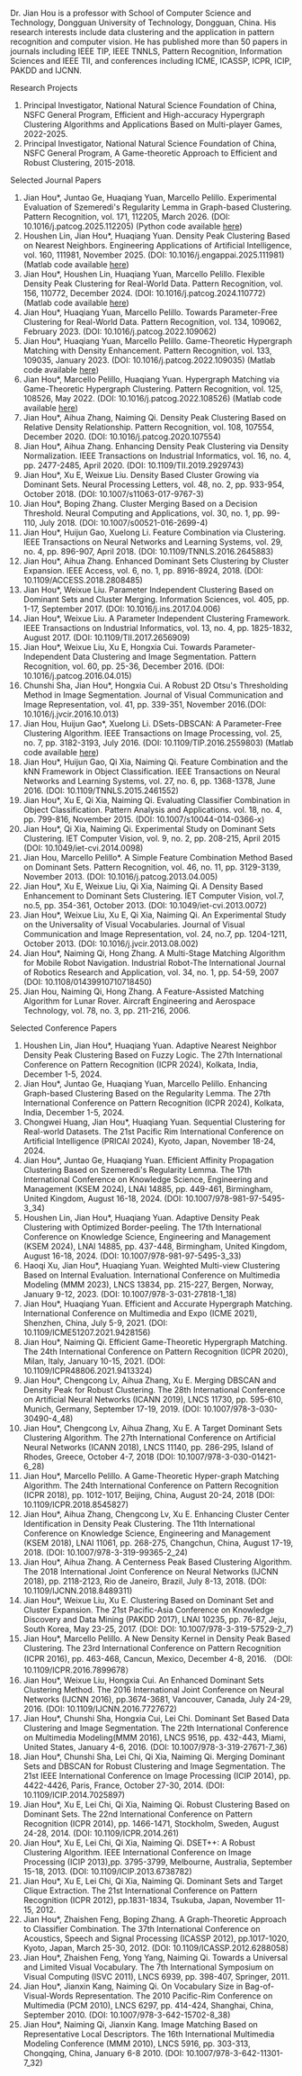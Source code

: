 Dr. Jian Hou is a professor with School of Computer Science and Technology, Dongguan University of Technology, Dongguan, China. His research interests include data clustering and the application in pattern recognition and computer vision. He has published more than 50 papers in journals including IEEE TIP, IEEE TNNLS, Pattern Recognition, Information Sciences and IEEE TII, and conferences including ICME, ICASSP, ICPR, ICIP, PAKDD and IJCNN.

Research Projects

1. Principal Investigator, National Natural Science Foundation of China, NSFC General Program, Efficient and High-accuracy Hypergraph Clustering Algorithms and Applications Based on Multi-player Games, 2022-2025.
2. Principal Investigator, National Natural Science Foundation of China, NSFC General Program, A Game-theoretic Approach to Efficient and Robust Clustering, 2015-2018.

Selected Journal Papers

1. Jian Hou*, Juntao Ge, Huaqiang Yuan, Marcello Pelillo. Experimental Evaluation of Szemeredi's Regularity Lemma in Graph-based Clustering. Pattern Recognition, vol. 171, 112205, March 2026. (DOI: 10.1016/j.patcog.2025.112205) (Python code available [here](https://github.com/dr-houjian/eval-regcluster))
2. Houshen Lin, Jian Hou*, Huaqiang Yuan. Density Peak Clustering Based on Nearest Neighbors. Engineering Applications of Artificial Intelligence, vol. 160, 111981, November 2025. (DOI: 10.1016/j.engappai.2025.111981) (Matlab code available [here](https://github.com/dr-houjian/DPC-AKNN))
3. Jian Hou*, Houshen Lin, Huaqiang Yuan, Marcello Pelillo. Flexible Density Peak Clustering for Real-World Data. Pattern Recognition, vol. 156, 110772, December 2024. (DOI: 10.1016/j.patcog.2024.110772) (Matlab code available [here](https://github.com/dr-houjian/DBSCAN-DPC))
4. Jian Hou*, Huaqiang Yuan, Marcello Pelillo. Towards Parameter-Free Clustering for Real-World Data. Pattern Recognition, vol. 134, 109062, February 2023. (DOI: 10.1016/j.patcog.2022.109062) 
5. Jian Hou*, Huaqiang Yuan, Marcello Pelillo. Game-Theoretic Hypergraph Matching with Density Enhancement. Pattern Recognition, vol. 133, 109035, January 2023. (DOI: 10.1016/j.patcog.2022.109035) (Matlab code available [here](https://github.com/dr-houjian/HDSet-DBSCAN))
6. Jian Hou*, Marcello Pelillo, Huaqiang Yuan. Hypergraph Matching via Game-Theoretic Hypergraph Clustering. Pattern Recognition, vol. 125, 108526, May 2022. (DOI: 10.1016/j.patcog.2022.108526) (Matlab code available [here](https://github.com/dr-houjian/MC-HDSet))
7. Jian Hou*, Aihua Zhang, Naiming Qi. Density Peak Clustering Based on Relative Density Relationship. Pattern Recognition, vol. 108, 107554, December 2020. (DOI: 10.1016/j.patcog.2020.107554)
8. Jian Hou*, Aihua Zhang. Enhancing Density Peak Clustering via Density Normalization. IEEE Transactions on Industrial Informatics, vol. 16, no. 4, pp. 2477-2485, April 2020. (DOI: 10.1109/TII.2019.2929743)
9. Jian Hou*, Xu E, Weixue Liu. Density Based Cluster Growing via Dominant Sets. Neural Processing Letters, vol. 48, no. 2, pp. 933-954, October 2018. (DOI: 10.1007/s11063-017-9767-3)
10. Jian Hou*, Boping Zhang. Cluster Merging Based on a Decision Threshold. Neural Computing and Applications, vol. 30, no. 1, pp. 99-110, July 2018. (DOI: 10.1007/s00521-016-2699-4)
11. Jian Hou*, Huijun Gao, Xuelong Li. Feature Combination via Clustering. IEEE Transactions on Neural Networks and Learning Systems, vol. 29, no. 4, pp. 896-907, April 2018. (DOI: 10.1109/TNNLS.2016.2645883)
12. Jian Hou*, Aihua Zhang. Enhanced Dominant Sets Clustering by Cluster Expansion. IEEE Access, vol. 6, no. 1, pp. 8916-8924, 2018. (DOI: 10.1109/ACCESS.2018.2808485)
13. Jian Hou*, Weixue Liu. Parameter Independent Clustering Based on Dominant Sets and Cluster Merging. Information Sciences, vol. 405, pp. 1-17, September 2017. (DOI: 10.1016/j.ins.2017.04.006)
14. Jian Hou*, Weixue Liu. A Parameter Independent Clustering Framework. IEEE Transactions on Industrial Informatics, vol. 13, no. 4, pp. 1825-1832, August 2017. (DOI: 10.1109/TII.2017.2656909)
15. Jian Hou*, Weixue Liu, Xu E, Hongxia Cui. Towards Parameter-Independent Data Clustering and Image Segmentation. Pattern Recognition, vol. 60, pp. 25-36, December 2016. (DOI: 10.1016/j.patcog.2016.04.015)
16. Chunshi Sha, Jian Hou*, Hongxia Cui. A Robust 2D Otsu's Thresholding Method in Image Segmentation. Journal of Visual Communication and Image Representation, vol. 41, pp. 339-351, November 2016.(DOI: 10.1016/j.jvcir.2016.10.013)
17. Jian Hou, Huijun Gao*, Xuelong Li. DSets-DBSCAN: A Parameter-Free Clustering Algorithm. IEEE Transactions on Image Processing, vol. 25, no. 7, pp. 3182-3193, July 2016. (DOI: 10.1109/TIP.2016.2559803) (Matlab code available [here](https://github.com/dr-houjian/DSets-DBSCAN))
18. Jian Hou*, Huijun Gao, Qi Xia, Naiming Qi. Feature Combination and the kNN Framework in Object Classification. IEEE Transactions on Neural Networks and Learning Systems, vol. 27, no. 6, pp. 1368-1378, June 2016. (DOI: 10.1109/TNNLS.2015.2461552)
19. Jian Hou*, Xu E, Qi Xia, Naiming Qi. Evaluating Classifier Combination in Object Classification. Pattern Analysis and Applications. vol. 18, no. 4, pp. 799-816, November 2015. (DOI: 10.1007/s10044-014-0366-x)
20.  Jian Hou*, Qi Xia, Naiming Qi. Experimental Study on Dominant Sets Clustering. IET Computer Vision, vol. 9, no. 2, pp. 208-215, April 2015 (DOI:  10.1049/iet-cvi.2014.0098)
21. Jian Hou, Marcello Pelillo*. A Simple Feature Combination Method Based on Dominant Sets. Pattern Recognition, vol. 46, no. 11, pp. 3129-3139, November 2013. (DOI: 10.1016/j.patcog.2013.04.005)
22. Jian Hou*, Xu E, Weixue Liu, Qi Xia, Naiming Qi. A Density Based Enhancement to Dominant Sets Clustering. IET Computer Vision, vol.7, no.5, pp. 354-361, October 2013. (DOI: 10.1049/iet-cvi.2013.0072)
23. Jian Hou*, Weixue Liu, Xu E, Qi Xia, Naiming Qi. An Experimental Study on the Universality of Visual Vocabularies. Journal of Visual Communication and Image Representation, vol. 24, no.7, pp. 1204-1211, October 2013. (DOI: 10.1016/j.jvcir.2013.08.002)
24. Jian Hou*, Naiming Qi, Hong Zhang. A Multi-Stage Matching Algorithm for Mobile Robot Navigation. Industrial Robot-The International Journal of Robotics Research and Application, vol. 34, no. 1, pp. 54-59, 2007 (DOI: 10.1108/01439910710718450)
25. Jian Hou, Naiming Qi, Hong Zhang. A Feature-Assisted Matching Algorithm for Lunar Rover. Aircraft Engineering and Aerospace Technology, vol. 78, no. 3, pp. 211-216, 2006.

Selected Conference Papers

1. Houshen Lin, Jian Hou*, Huaqiang Yuan. Adaptive Nearest Neighbor Density Peak Clustering Based on Fuzzy Logic. The 27th International Conference on Pattern Recognition (ICPR 2024), Kolkata, India, December 1-5, 2024.
2. Jian Hou*, Juntao Ge, Huaqiang Yuan, Marcello Pelillo. Enhancing Graph-based Clustering Based on the Regularity Lemma. The 27th International Conference on Pattern Recognition (ICPR 2024), Kolkata, India, December 1-5, 2024.
3. Chongwei Huang, Jian Hou*, Huaqiang Yuan. Sequential Clustering for Real-world Datasets. The 21st Pacific Rim International Conference on Artificial Intelligence (PRICAI 2024), Kyoto, Japan, November 18-24, 2024.
4. Jian Hou*, Juntao Ge, Huaqiang Yuan. Efficient Affinity Propagation Clustering Based on Szemeredi's Regularity Lemma. The 17th International Conference on Knowledge Science, Engineering and Management (KSEM 2024), LNAI 14885, pp. 449-461, Birmingham, United Kingdom, August 16-18, 2024. (DOI: 10.1007/978-981-97-5495-3_34)
5. Houshen Lin, Jian Hou*, Huaqiang Yuan. Adaptive Density Peak Clustering with Optimized Border-peeling. The 17th International Conference on Knowledge Science, Engineering and Management (KSEM 2024), LNAI 14885, pp. 437-448, Birmingham, United Kingdom, August 16-18, 2024. (DOI: 10.1007/978-981-97-5495-3_33)
6. Haoqi Xu, Jian Hou*, Huaqiang Yuan. Weighted Multi-view Clustering Based on Internal Evaluation. International Conference on Multimedia Modeling (MMM 2023), LNCS 13834, pp. 215-227, Bergen, Norway, January 9-12, 2023. (DOI: 10.1007/978-3-031-27818-1_18)
7. Jian Hou*, Huaqiang Yuan. Efficient and Accurate Hypergraph Matching. International Conference on Multimedia and Expo (ICME 2021), Shenzhen, China, July 5-9, 2021. (DOI: 10.1109/ICME51207.2021.9428156)
8. Jian Hou*, Naiming Qi. Efficient Game-Theoretic Hypergraph Matching. The 24th International Conference on Pattern Recognition (ICPR 2020), Milan, Italy, January 10-15, 2021. (DOI: 10.1109/ICPR48806.2021.9413324)
9. Jian Hou*, Chengcong Lv, Aihua Zhang, Xu E. Merging DBSCAN and Density Peak for Robust Clustering. The 28th International Conference on Artificial Neural Networks (ICANN 2019), LNCS 11730, pp. 595-610, Munich, Germany, September 17-19, 2019. (DOI: 10.1007/978-3-030-30490-4_48)
10. Jian Hou*, Chengcong Lv, Aihua Zhang, Xu E. A Target Dominant Sets Clustering Algorithm. The 27th International Conference on Artificial Neural Networks (ICANN 2018), LNCS 11140, pp. 286-295, Island of Rhodes, Greece, October 4-7, 2018 (DOI: 10.1007/978-3-030-01421-6_28)
11. Jian Hou*, Marcello Pelillo. A Game-Theoretic Hyper-graph Matching Algorithm. The 24th International Conference on Pattern Recognition (ICPR 2018), pp. 1012-1017, Beijing, China, August 20-24, 2018 (DOI: 10.1109/ICPR.2018.8545827)
12. Jian Hou*, Aihua Zhang, Chengcong Lv, Xu E. Enhancing Cluster Center Identification in Density Peak Clustering. The 11th International Conference on Knowledge Science, Engineering and Management (KSEM 2018), LNAI 11061, pp. 268-275, Changchun, China, August 17-19, 2018. (DOI: 10.1007/978-3-319-99365-2_24)
13. Jian Hou*, Aihua Zhang. A Centerness Peak Based Clustering Algorithm. The 2018 International Joint Conference on Neural Networks (IJCNN 2018), pp. 2118-2123, Rio de Janeiro, Brazil, July 8-13, 2018. (DOI: 10.1109/IJCNN.2018.8489311)
14. Jian Hou*, Weixue Liu, Xu E. Clustering Based on Dominant Set and Cluster Expansion. The 21st Pacific-Asia Conference on Knowledge Discovery and Data Mining (PAKDD 2017), LNAI 10235, pp. 76-87, Jeju, South Korea, May 23-25, 2017. (DOI: DOI: 10.1007/978-3-319-57529-2_7)
15. Jian Hou*, Marcello Pelillo. A New Density Kernel in Density Peak Based Clustering. The 23rd International Conference on Pattern Recognition (ICPR 2016), pp. 463-468, Cancun, Mexico, December 4-8, 2016. （DOI: 10.1109/ICPR.2016.7899678）
16. Jian Hou*, Weixue Liu, Hongxia Cui. An Enhanced Dominant Sets Clustering Method. The 2016 International Joint Conference on Neural Networks (IJCNN 2016), pp.3674-3681, Vancouver, Canada, July 24-29, 2016. (DOI: 10.1109/IJCNN.2016.7727672)
17. Jian Hou*, Chunshi Sha, Hongxia Cui, Lei Chi. Dominant Set Based Data Clustering and Image Segmentation. The 22th International Conference on Multimedia Modeling(MMM 2016), LNCS 9516, pp. 432-443, Miami, United States, January 4-6, 2016. (DOI: 10.1007/978-3-319-27671-7_36)
18. Jian Hou*, Chunshi Sha, Lei Chi, Qi Xia, Naiming Qi. Merging Dominant Sets and DBSCAN for Robust Clustering and Image Segmentation. The 21st IEEE International Conference on Image Processing (ICIP 2014), pp. 4422-4426, Paris, France, October 27-30, 2014. (DOI: 10.1109/ICIP.2014.7025897)
19. Jian Hou*, Xu E, Lei Chi, Qi Xia, Naiming Qi. Robust Clustering Based on Dominant Sets. The 22nd International Conference on Pattern Recognition (ICPR 2014), pp. 1466-1471, Stockholm, Sweden, August 24-28, 2014. (DOI: 10.1109/ICPR.2014.261)
20. Jian Hou*, Xu E, Lei Chi, Qi Xia, Naiming Qi. DSET++: A Robust Clustering Algorithm. IEEE International Conference on Image Processing (ICIP 2013),pp. 3795-3799, Melbourne, Australia, September 15-18, 2013. (DOI: 10.1109/ICIP.2013.6738782)
21. Jian Hou*, Xu E, Lei Chi, Qi Xia, Naiming Qi. Dominant Sets and Target Clique Extraction. The 21st International Conference on Pattern Recognition (ICPR 2012), pp.1831-1834, Tsukuba, Japan, November 11-15, 2012.
22. Jian Hou*, Zhaishen Feng, Boping Zhang. A Graph-Theoretic Approach to Classifier Combination. The 37th International Conference on Acoustics, Speech and Signal Processing (ICASSP 2012), pp.1017-1020, Kyoto, Japan, March 25-30, 2012. (DOI: 10.1109/ICASSP.2012.6288058)
23. Jian Hou*, Zhaishen Feng, Yong Yang, Naiming Qi. Towards a Universal and Limited Visual Vocabulary. The 7th International Symposium on Visual Computing (ISVC 2011), LNCS 6939, pp. 398-407, Springer, 2011.
24. Jian Hou*, Jianxin Kang, Naiming Qi. On Vocabulary Size in Bag-of-Visual-Words Representation. The 2010 Pacific-Rim Conference on Multimedia (PCM 2010), LNCS 6297, pp. 414-424, Shanghai, China, September 2010. (DOI: 10.1007/978-3-642-15702-8_38)
25. Jian Hou*, Naiming Qi, Jianxin Kang. Image Matching Based on Representative Local Descriptors. The 16th International Multimedia Modeling Conference (MMM 2010), LNCS 5916, pp. 303-313, Chongqing, China, January 6-8 2010. (DOI: 10.1007/978-3-642-11301-7_32)
